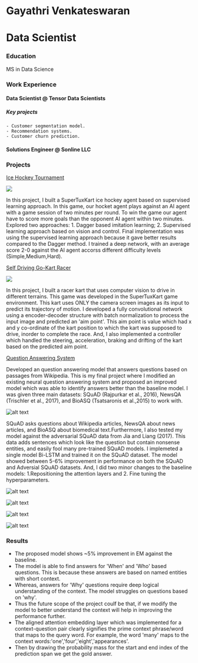 # Gayathri Venkateswaran

# Data Scientist

### Education
MS in Data Science

### Work Experience
#### Data Scientist @ Tensor Data Scientists
##### Key projects 
    - Customer segmentation model.
    - Recommendation systems.
    - Customer churn prediction.

#### Solutions Engineer  @ Sonline  LLC 

### Projects

[Ice Hockey Tournament](../blob/master/LICENSE)

![](/Images/ice_hockey_game.gif)

In this project, I built a SuperTuxKart ice hockey agent based on supervised learning approach. In this game, our hocket agent plays against an AI agent with a game session of two minutes per round.  To win the game our agent have to score more goals than the opponent AI agent within two minutes. Explored two approaches: 1. Dagger based imitation learning; 2. Supervised learning approach based on vision and control. Final implementation was using the supervised learning approach because it gave better results compared to the Dagger method. I trained a deep network, with an average score 2-0 against the AI agent accorss different difficulty levels (Simple,Medium,Hard).
  
[Self Driving Go-Kart Racer](../blob/master/LICENSE) 

![](/Images/go_kart_racer.gif)

In this project, I built a racer kart that uses computer vision to drive in different terrains. This game was developed in the SuperTuxKart game environment.  This kart uses ONLY the camera screen images as its input to predict its trajectory of motion. I developed a fully convolutional network using a encoder-decoder structure with  batch normalization to process the input image and predicted an 'aim point'. This aim point is value which had x and y co-ordinate of the kart position to which the kart was supposed to drive, inorder to complete the race. And, I also implemented a controller which handled the steering, acceleration, braking and drifting of the kart based  on the predicted aim point.  

[Question Answering System](../blob/master/LICENSE)

Developed an question answering model that answers  questions based on passages from Wikipedia. This is my final project where I modified an existing neural question answering system and proposed an improved model which was able to identify answers better than the baseline model. I was given three main  datasets:  SQuAD (Rajpurkar et al., 2016), NewsQA (Trischler et al., 2017), and BioASQ (Tsatsaronis et al.,2015) to work with. 

![alt text](/Images/question_answering_system_using_SQuAD.png)

SQuAD asks questions about Wikipedia articles, NewsQA about news articles, and BioASQ about biomedical text.Furthermore, I also tested my model against the adversarial SQuAD data from Jia and Liang (2017). This data
adds sentences which look like the question but contain nonsense entities, and easily fool many pre-trained
SQuAD models. I implemeted a single model Bi-LSTM and trained it on the SQuAD dataset. The model showed between 5-6% improvement in performance on  both the SQuAD and Adversial SQuAD datasets. And, I did two minor changes to the baseline models:  1.Repositioning the attention  layers and 2. Fine tuning the hyperparameters.


![alt text](/Images/baseline_model_architecture.png)

![alt text](/Images/comparitive_performance.png)

![alt text](/Images/modified-attention-architecture.png)

![alt text](/Images/query2context_attention_implemetation.png)

### Results

- The proposed model shows ~5% improvement in EM against the baseline.
- The  model is able to find answers for 'When' and 'Who' based questions. This is because these answers  are based on named entities with short context.
- Whereas, answers for 'Why' questions  require deep logical understanding of the context. The model struggles on questions based on 'why'.
- Thus the future scope of the project coulf be that, if we modify the model to better understand the context will help in improving the performance further.
- The aligned attention embedding layer which was implemented for a context-question pair clearly signifies the  prime context phrase/word that maps to the query word. For example, the word 'many' maps to the context words:'one','four','eight','appearances'.
- Then by drawing the probability mass for the start and end index of the prediction span we get the gold answer.
 








